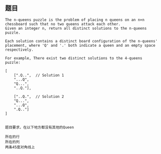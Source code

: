 ## 题目
    The n-queens puzzle is the problem of placing n queens on an n×n chessboard such that no two queens attack each other.
    Given an integer n, return all distinct solutions to the n-queens puzzle.

    Each solution contains a distinct board configuration of the n-queens' placement, where 'Q' and '.' both indicate a queen and an empty space respectively.

    For example, There exist two distinct solutions to the 4-queens puzzle:

    [
        [".Q..",  // Solution 1
        "...Q",
        "Q...",
        "..Q."],

        ["..Q.",  // Solution 2
        "Q...",
        "...Q",
        ".Q.."]
    ]


    题目要求，在以下地方都没有其他的Queen

    所在的行
    所在的列
    两条45度对角线上

